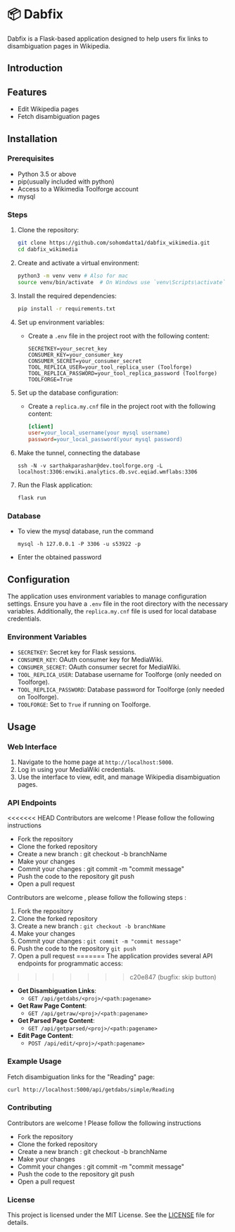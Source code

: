 # 📦 Dabfix
Dabfix is a Flask-based application designed to help users fix links to disambiguation pages in Wikipedia.

## Introduction

## Features

- Edit Wikipedia pages
- Fetch disambiguation pages

## Installation

### Prerequisites

- Python 3.5 or above
- pip(usually included with python)
- Access to a Wikimedia Toolforge account
- mysql

### Steps

1. Clone the repository:
    ```sh
    git clone https://github.com/sohomdatta1/dabfix_wikimedia.git
    cd dabfix_wikimedia
    ```

2. Create and activate a virtual environment:
    ```sh
    python3 -m venv venv # Also for mac
    source venv/bin/activate  # On Windows use `venv\Scripts\activate`
    ```

3. Install the required dependencies:
    ```sh
    pip install -r requirements.txt
    ```

4. Set up environment variables:
    - Create a `.env` file in the project root with the following content:
      ```env
      SECRETKEY=your_secret_key
      CONSUMER_KEY=your_consumer_key
      CONSUMER_SECRET=your_consumer_secret
      TOOL_REPLICA_USER=your_tool_replica_user (Toolforge)
      TOOL_REPLICA_PASSWORD=your_tool_replica_password (Toolforge)
      TOOLFORGE=True  
      ```

5. Set up the database configuration:
    - Create a `replica.my.cnf` file in the project root with the following content:
      ```ini
      [client]
      user=your_local_username(your mysql username)
      password=your_local_password(your mysql password)
      ```

6. Make the tunnel, connecting the database
    ```
    ssh -N -v sarthakparashar@dev.toolforge.org -L localhost:3306:enwiki.analytics.db.svc.eqiad.wmflabs:3306
    ```

7. Run the Flask application:
    ```sh
    flask run
    ```
### Database
- To view the mysql database, run the command
    ```
    mysql -h 127.0.0.1 -P 3306 -u s53922 -p
    ```
- Enter the obtained password


## Configuration

The application uses environment variables to manage configuration settings. Ensure you have a `.env` file in the root directory with the necessary variables. Additionally, the `replica.my.cnf` file is used for local database credentials.

### Environment Variables

- `SECRETKEY`: Secret key for Flask sessions.
- `CONSUMER_KEY`: OAuth consumer key for MediaWiki.
- `CONSUMER_SECRET`: OAuth consumer secret for MediaWiki.
- `TOOL_REPLICA_USER`: Database username for Toolforge (only needed on Toolforge).
- `TOOL_REPLICA_PASSWORD`: Database password for Toolforge (only needed on Toolforge).
- `TOOLFORGE`: Set to `True` if running on Toolforge.

## Usage

### Web Interface

1. Navigate to the home page at `http://localhost:5000`.
2. Log in using your MediaWiki credentials.
3. Use the interface to view, edit, and manage Wikipedia disambiguation pages.

### API Endpoints

<<<<<<< HEAD
Contributors are welcome ! Please follow the following instructions

- Fork the repository
- Clone the forked repository
- Create a new branch : git checkout -b branchName
- Make your changes
- Commit your changes : git commit -m "commit message"
- Push the code to the repository git push
- Open a pull request

Contributors are welcome , please follow the following steps :
1. Fork the repository
2. Clone the forked repository
3. Create a new branch : `git checkout -b branchName`
4. Make your changes
5. Commit your changes : `git commit -m "commit message"`
6. Push the code to the repository `git push`
7. Open a pull request
=======
The application provides several API endpoints for programmatic access:
>>>>>>> c20e847 (bugfix: skip button)

- **Get Disambiguation Links**: 
  - `GET /api/getdabs/<proj>/<path:pagename>`
- **Get Raw Page Content**: 
  - `GET /api/getraw/<proj>/<path:pagename>`
- **Get Parsed Page Content**: 
  - `GET /api/getparsed/<proj>/<path:pagename>`
- **Edit Page Content**: 
  - `POST /api/edit/<proj>/<path:pagename>`

### Example Usage

Fetch disambiguation links for the "Reading" page:
```sh
curl http://localhost:5000/api/getdabs/simple/Reading
```
### Contributing

Contributors are welcome ! Please follow the following instructions

- Fork the repository
- Clone the forked repository
- Create a new branch : git checkout -b branchName
- Make your changes
- Commit your changes : git commit -m "commit message"
- Push the code to the repository git push
- Open a pull request

### License

This project is licensed under the MIT License. See the [LICENSE](LICENSE) file for details.
